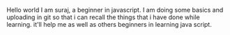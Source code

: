 
Hello world 
I am suraj,
a beginner in javascript.
I am doing some basics and uploading in git so that i can recall the things that i have done while learning.
it'll help me as well as others beginners in learning java script.

